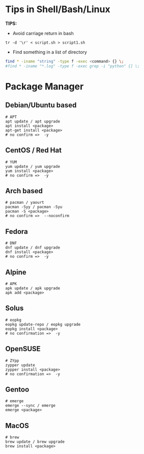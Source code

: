 # Tips in Shell/Bash/Linux

**TIPS:**

- Avoid carriage return in bash
``` 
tr -d '\r' < script.sh > script1.sh
```
- Find something in a list of directory
```bash
find * -iname "string" -type f -exec <command> {} \;
#find * -iname "*.log" -type f -exec grep -i "python" {] \;
```

# Package Manager

## Debian/Ubuntu based

```
# APT
apt update / apt upgrade
apt install <package>
apt-get install <package>
# no confirm =>  -y
```

## CentOS / Red Hat
```
# YUM
yum update / yum upgrade
yum install <package>
# no confirm =>  -y
```

## Arch based

```
# pacman / yaourt
pacman -Syy / pacman -Syu
pacman -S <package>
# no confirm =>  --noconfirm
```

## Fedora
```
# DNF
dnf update / dnf upgrade
dnf install <package>
# no confirm =>  -y
```

## Alpine
```
# APK
apk update / apk upgrade
apk add <package>
```

## Solus
```
# eopkg
eopkg update-repo / eopkg upgrade
eopkg install <package>
# no confirmation =>  -y
```

## OpenSUSE
```
# ZYpp
zypper update
zypper install <package>
# no confirmation =>  -y
```

## Gentoo
```
# emerge
emerge --sync / emerge 
emerge <package>
```

## MacOS
```
# brew
brew update / brew upgrade
brew install <package>
```
